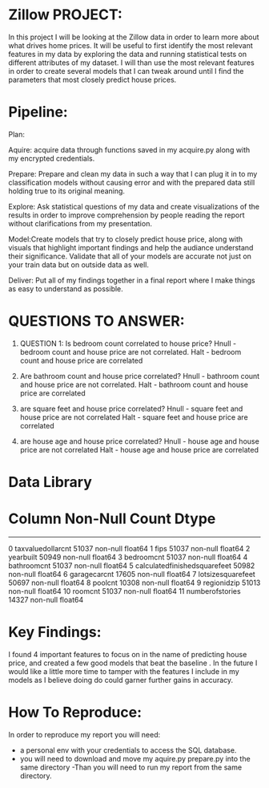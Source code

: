  #                                             Zillow PROJECT:
                                           
  In this project I will be looking at the Zillow data in order to learn more about what drives home prices. It will be useful to  first identify the most relevant features in my data by exploring the data and running statistical tests on different attributes of my dataset. I will than use the most relevant features in order to create several models that I can tweak around until I find the parameters that most closely predict house prices.
                                           
#                                                     Pipeline:
Plan:
                                            
Aquire: acquire data through functions saved in my acquire.py along with my encrypted credentials.

Prepare: Prepare and clean my data in such a way that I can plug it in to my classification models without causing error and with the prepared data still holding true to its original meaning.

Explore: Ask statistical questions of my data and create visualizations of the results in order to improve comprehension by people reading the report without clarifications from my presentation.

Model:Create models that try to closely predict house price,  along with visuals that highlight important findings and help the audiance understand their significance. Validate that all of your models are accurate not just on your train data but on outside data as well.

Deliver: Put all of my findings together in a final report where I make things as easy to understand as possible.

#                                         QUESTIONS TO ANSWER:

1.  QUESTION 1: Is bedroom count correlated to house price?
    Hnull - bedroom count and house price are not correlated.
    Halt - bedroom count and house price are correlated

2. Are bathroom count and house price correlated?
   Hnull - bathroom count and house price are not correlated.
   Halt - bathroom count and house price are correlated

3. are square feet and house price correlated?
   Hnull - square feet and house price are not correlated
   Halt - square feet and house price are correlated
   
4. are house age and house price correlated?
   Hnull - house age and house price are not correlated
   Halt - house age and house price are correlated
#                                                     Data Library

 #   Column                        Non-Null Count  Dtype  
---  ------                        --------------  -----  
 0   taxvaluedollarcnt             51037 non-null  float64
 1   fips                          51037 non-null  float64
 2   yearbuilt                     50949 non-null  float64
 3   bedroomcnt                    51037 non-null  float64
 4   bathroomcnt                   51037 non-null  float64
 5   calculatedfinishedsquarefeet  50982 non-null  float64
 6   garagecarcnt                  17605 non-null  float64
 7   lotsizesquarefeet             50697 non-null  float64
 8   poolcnt                       10308 non-null  float64
 9   regionidzip                   51013 non-null  float64
 10  roomcnt                       51037 non-null  float64
 11  numberofstories               14327 non-null  float64

   
#                                                    Key Findings:
 
I found 4 important features to focus on in the name of predicting house price, and created a few good models that beat the baseline . In the future I would like a little more time to tamper with the features I include in my models as I believe doing do could garner further gains in accuracy.
 
#                                                  How To Reproduce:
In order to reproduce my report you will need:
- a personal env with your credentials to access the SQL database.
- you will need to download and move my aquire.py prepare.py into the same directory
-Than you will need to run my report from the same directory.

